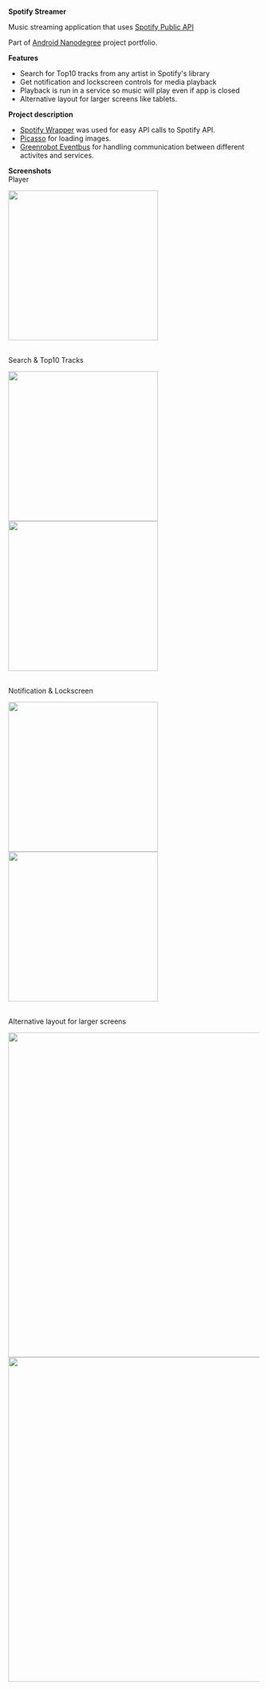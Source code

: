 **Spotify Streamer** 

Music streaming application that uses [Spotify Public API](https://developer.spotify.com/web-api/)

Part of [Android Nanodegree](https://www.udacity.com/course/android-developer-nanodegree--nd801) project portfolio.

**Features**
- Search for Top10 tracks from any artist in Spotify's library
- Get notification and lockscreen controls for media playback
- Playback is run in a service so music will play even if app is closed
- Alternative layout for larger screens like tablets.

**Project description**
- [Spotify Wrapper](https://github.com/kaaes/spotify-web-api-android) was used for easy API calls to Spotify API.
- [Picasso](http://square.github.io/picasso/) for loading images.
- [Greenrobot Eventbus](https://github.com/greenrobot/EventBus) for handling communication between different activites and services.


**Screenshots**  
Player 

<img src="screenshots/spotify_player.jpg" width="300"/>
<br/>
<br/>

Search & Top10 Tracks 

<img src="screenshots/spotify_search.jpg" width="300"/> <img src="screenshots/spotify_top10.jpg" width="300"/>
<br/>
<br/>

Notification & Lockscreen 

<img src="screenshots/spotify_notification.jpg" width="300"/> <img src="screenshots/spotify_lockscreen.jpg" width="300"/>
<br/>
<br/>

Alternative layout for larger screens 

<img src="screenshots/spotify_tablet.jpg" width="650"/>
<br />  

<img src="screenshots/spotify_tablet_player.jpg" width="650"/>
